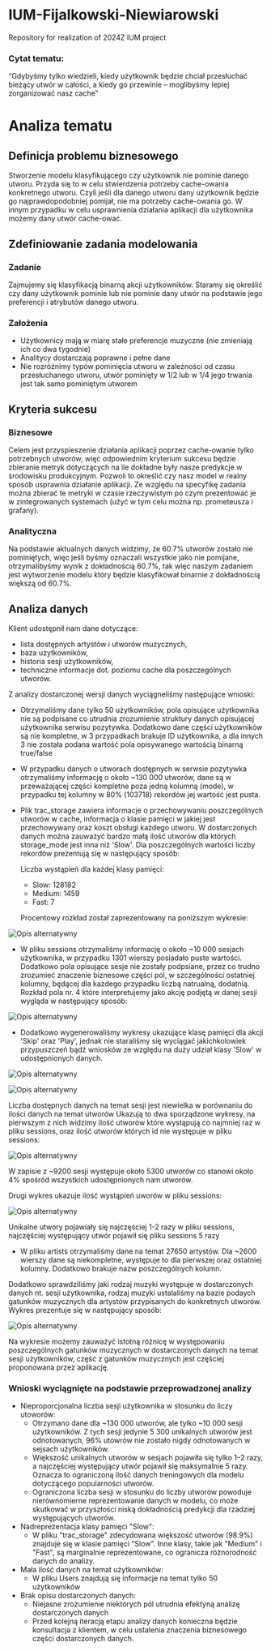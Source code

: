 # IUM-Fijalkowski-Niewiarowski
Repository for realization of 2024Z IUM project

### Cytat tematu:
“Gdybyśmy tylko wiedzieli, kiedy użytkownik będzie chciał przesłuchać bieżący utwór w całości, a kiedy go przewinie – moglibyśmy lepiej zorganizować nasz cache”

# Analiza tematu
## Definicja problemu biznesowego
Stworzenie modelu klasyfikującego czy użytkownik nie pominie danego utworu. Przyda się to w celu stwierdzenia potrzeby cache-owania konkretnego utworu. Czyli jeśli dla danego utworu dany użytkownik będzie go najprawdopodobniej pomijał, nie ma potrzeby cache-owania go. W innym przypadku w celu usprawnienia działania aplikacji dla użytkownika możemy dany utwór cache-ować.

## Zdefiniowanie zadania modelowania
### Zadanie
Zajmujemy się klasyfikacją binarną akcji użytkowników. Staramy się określić czy dany użytkownik pominie lub nie pominie dany utwór na podstawie jego preferencji i atrybutów danego utworu.
### Założenia
- Użytkownicy mają w miarę stałe preferencje muzyczne (nie zmieniają ich co dwa tygodnie)
- Analitycy dostarczają poprawne i pełne dane
- Nie rozróżnimy typów pominięcia utworu w zależności od czasu przesłuchanego utworu, utwór pominięty w  1/2 lub w 1/4 jego trwania jest tak samo pominiętym utworem

## Kryteria sukcesu
### Biznesowe
Celem jest przyspieszenie działania aplikacji poprzez cache-owanie tylko potrzebnych utworów, więc odpowiednim kryterium sukcesu będzie zbieranie metryk dotyczących na ile dokładne były nasze predykcje w środowisku produkcyjnym. Pozwoli to określić czy nasz model w realny sposób usprawnia działanie aplikacji. Ze względu na specyfikę zadania można zbierać te metryki w czasie rzeczywistym po czym prezentować je w zintegrowanych systemach (użyć w tym celu można np. prometeusza i grafany).
### Analityczna
Na podstawie aktualnych danych widzimy, że 60.7% utworów zostało nie pominiętych, więc jeśli byśmy oznaczali wszystkie jako nie pomijane, otrzymalibyśmy wynik z dokładnością 60.7%, tak więc naszym zadaniem jest wytworzenie modelu który będzie klasyfikował binarnie z dokładnością większą od 60.7%.

## Analiza danych
Klient udostępnił nam dane dotyczące:

- lista dostępnych artystów i utworów muzycznych,
- baza użytkowników,
- historia sesji użytkowników,
- techniczne informacje dot. poziomu cache dla poszczególnych utworów.

Z analizy dostarczonej wersji danych wyciągneliśmy następujące wnioski:

- Otrzymaliśmy dane tylko 50 użytkowników, pola opisujące użytkownika nie są podpisane co utrudnia zrozumienie struktury danych opisującej użytkownika serwisu pozytywka. Dodatkowo dane części użytkowników są nie kompletne, w 3 przypadkach brakuje ID użytkownika, a dla innych 3 nie została podana wartość pola opisywanego wartością binarną true/false
- W przypadku danych o utworach dostępnych w serwsie pozytywka otrzymaliśmy informację o około ~130 000 utworów, dane są w przeważającej części kompletne poza jedną kolumną (mode), w przypadku tej kolumny w 80% (103718) rekordów jej wartość jest pusta.
- Plik trac_storage zawiera informacje o przechowywaniu poszczególnych utworów w cache, informacja o klasie pamięci w jakiej jest przechowywany oraz koszt obsługi każdego utworu. W dostarczonych danych można zauważyć bardzo małą ilość utworów dla których storage_mode jest inna niż 'Slow'. Dla poszczególnych wartości liczby rekordów prezentują się w następujący sposób:

    Liczba wystąpień dla każdej klasy pamięci:
    - Slow: 128182
    - Medium: 1459
    - Fast: 7

    Procentowy rozkład został zaprezentowany na poniższym wykresie:

![Opis alternatywny](./data_analize_scripts/plots/v1/storage_mode.png)

- W pliku sessions otrzymaliśmy informację o około ~10 000 sesjach użytkownika, w przypadku 1301 wierszy posiadało puste wartości. Dodatkowo pola opisujące sesje nie zostały podpsiane, przez co trudno zrozumieć znaczenie biznesowe części pól, w szczególności ostatniej kolumny, będącej dla każdego przypadku liczbą natrualną, dodatnią. Rozkład pola nr. 4 które interpretujemy jako akcję podjętą w danej sesji wygląda w następujący sposób:

![Opis alternatywny](./data_analize_scripts/plots/v1/actions.png)

- Dodatkowo wygenerowaliśmy wykresy ukazujące klasę pamięci dla akcji 'Skip' oraz 'Play', jednak nie staraliśmy się wyciągać jakichkolowiek przypuszczeń bądź wniosków ze względu na duży udział klasy 'Slow' w udostępnionych danych.

![Opis alternatywny](./data_analize_scripts/plots/v1/PlaySession.png)

![Opis alternatywny](./data_analize_scripts/plots/v1/SkipSession.png)

Liczba dostępnych danych na temat sesji jest niewielka w porównaniu do ilości danych na temat utworów
Ukazują to dwa sporządzone wykresy, na pierwszym z nich widzimy ilość utworów które wystąpują co najmniej raz w pliku sessions, oraz ilość utworów których id nie występuje w pliku sessions:

![Opis alternatywny](./data_analize_scripts/plots/v1/tracks_occurrence.png)

W zapisie z ~9200 sesji występuje około 5300 utworów co stanowi około 4% spośród wszystkich udostępnionych nam utworów.

Drugi wykres ukazuje ilość wystąpień uworów w pliku sessions:

![Opis alternatywny](./data_analize_scripts/plots/v1/tracks_popularity.png)

Unikalne utwory pojawiały się najczęściej 1-2 razy w pliku sessions, najczęściej występujący utwór pojawił się pliku sessions 5 razy

- W pliku artists otrzymaliśmy dane na temat 27650 artystów. Dla ~2600 wierszy dane są niekompletne, występuje to dla pierwszej oraz ostatniej kolumny. Dodatkowo brakuje nazw poszczególnych kolumn.

Dodatkowo sprawdziliśmy jaki rodzaj muzyki występuje w dostarczonych danych nt. sesji użytkownika, rodzaj muzyki ustalaliśmy na bazie podaych gatunków muzycznych dla artystów przypisanych do konkretnych utworów. Wykres prezentuje się w następujący sposób:

![Opis alternatywny](./data_analize_scripts/plots/v1/music_genres.png)

Na wykresie możemy zauważyć istotną różnicę w występowaniu poszczególnych gatunków muzycznych w dostarczonych danych na temat sesji użytkowników, część z gatunków muzycznych jest częściej proponowana przez aplikację.

### Wnioski wyciągnięte na podstawie przeprowadzonej analizy

- Nieproporcjonalna liczba sesji użytkownika w stosunku do liczy utoworów:
    - Otrzymano dane dla ~130 000 utworów, ale tylko ~10 000 sesji użytkowników. Z tych sesji jedynie 5 300 unikalnych utworów jest odnotowanych, 96% utowrów nie zostało nigdy odnotowanych w sejsach użytkowników.
    - Większość unikalnych utworów w sesjach pojawiła się tylko 1–2 razy, a najczęściej występujący utwór pojawił się maksymalnie 5 razy. Oznacza to ograniczoną ilość danych treningowych dla modelu dotyczącego popularności utworów.
    - Ograniczona liczba sesji w stosunku do liczby utworów powoduje nierównomierne reprezentowanie danych w modelu, co może skutkować w przyszłości niską dokładnością predykcji dla rzadziej występujących utworów.
- Nadreprezentacja klasy pamięci "Slow":
    - W pliku "trac_storage" zdecydowana większość utworów (98.9%) znajduje się w klasie pamięci "Slow". Inne klasy, takie jak "Medium" i "Fast", są marginalnie reprezentowane, co ogranicza różnorodność danych do analizy.
- Mała ilość danych na temat użytkowników:
    - W pliku Users znajdują się informacje na temat tylko 50 użytkowników
- Brak opisu dostarczonych danych:
    - Niejasne zrozumienie niektórych pól utrudnia efektyną analizę dostarczonych danych
    - Przed kolejną iteracją etapu analizy danych konieczna będzie konsultacja z klientem, w celu ustalenia znaczenia biznesowego części dostarczonych danych.